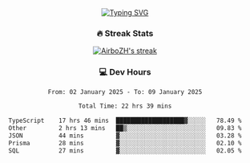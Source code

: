 
<div align="center">
  <a href="https://git.io/typing-svg"><img src="https://readme-typing-svg.demolab.com?font=Fira+Code&size=30&pause=1000&color=33F7F5&center=true&vCenter=true&width=435&lines=Hi+there+%F0%9F%91%8B+I+am+AirboZH+;Welcome+to+my+Github" alt="Typing SVG" /></a>

<h3>🔥 Streak Stats</h3>

<!-- GitHub Readme Streak Stats - https://github.com/DenverCoder1/github-readme-streak-stats -->
<p>
  <a href="https://github.com/DenverCoder1/github-readme-streak-stats">
    <img title="🔥 Get streak stats for your profile at git.io/streak-stats" alt="AirboZH's streak" src="https://streak-stats.demolab.com/?user=AirboZH&theme=monokai-metallian&hide_border=true"/>
  </a>
</p>

<h3>💻 Dev Hours</h3>
<!--START_SECTION:waka-->

```txt
From: 02 January 2025 - To: 09 January 2025

Total Time: 22 hrs 39 mins

TypeScript    17 hrs 46 mins  ███████████████████▓░░░░░   78.49 %
Other         2 hrs 13 mins   ██▒░░░░░░░░░░░░░░░░░░░░░░   09.83 %
JSON          44 mins         ▓░░░░░░░░░░░░░░░░░░░░░░░░   03.28 %
Prisma        28 mins         ▓░░░░░░░░░░░░░░░░░░░░░░░░   02.10 %
SQL           27 mins         ▓░░░░░░░░░░░░░░░░░░░░░░░░   02.05 %
```

<!--END_SECTION:waka-->
</div>  
